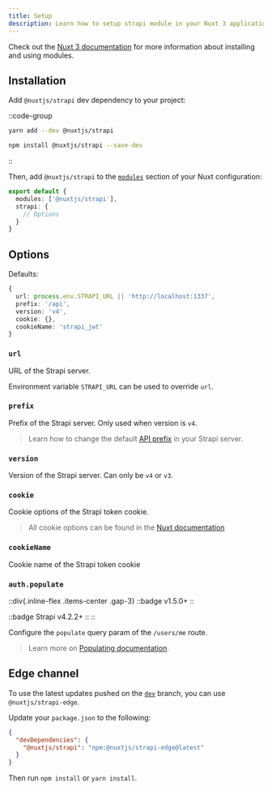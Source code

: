 ```yaml
---
title: Setup
description: Learn how to setup strapi module in your Nuxt 3 application.
---
```


Check out the [Nuxt 3 documentation](https://v3.nuxtjs.org/docs/directory-structure/nuxt.config#buildmodules) for more information about installing and using modules.

## Installation

Add `@nuxtjs/strapi` dev dependency to your project:

::code-group
  ```bash [yarn]
  yarn add --dev @nuxtjs/strapi
  ```
  ```bash [npm]
  npm install @nuxtjs/strapi --save-dev
  ```
::

Then, add `@nuxtjs/strapi` to the [`modules`](https://v3.nuxtjs.org/api/configuration/nuxt.config#modules) section of your Nuxt configuration:

```ts [nuxt.config.js|ts]
export default {
  modules: ['@nuxtjs/strapi'],
  strapi: {
    // Options
  }
}
```

## Options

Defaults:

```ts
{
  url: process.env.STRAPI_URL || 'http://localhost:1337',
  prefix: '/api',
  version: 'v4',
  cookie: {},
  cookieName: 'strapi_jwt'
}
```

### `url`

URL of the Strapi server.

Environment variable `STRAPI_URL` can be used to override `url`.

### `prefix`

Prefix of the Strapi server. Only used when version is `v4`.

> Learn how to change the default [API prefix](https://docs.strapi.io/developer-docs/latest/setup-deployment-guides/configurations/optional/api.html) in your Strapi server.

### `version`

Version of the Strapi server. Can only be `v4` or `v3`.

### `cookie`

Cookie options of the Strapi token cookie.

> All cookie options can be found in the [Nuxt documentation](https://v3.nuxtjs.org/docs/usage/cookies/#options)

### `cookieName`

Cookie name of the Strapi token cookie

### `auth.populate`

::div{.inline-flex .items-center .gap-3}
::badge
v1.5.0+
::

::badge
Strapi v4.2.2+
::
::

Configure the `populate` query param of the `/users/me` route.

> Learn more on [Populating documentation](https://docs.strapi.io/developer-docs/latest/developer-resources/database-apis-reference/entity-service/populate.html#advanced-populating).

## Edge channel

To use the latest updates pushed on the [`dev`](https://github.com/nuxt-community/strapi-module/tree/dev) branch, you can use `@nuxtjs/strapi-edge`.

Update your `package.json` to the following:

```json [package.json]
{
  "devDependencies": {
    "@nuxtjs/strapi": "npm:@nuxtjs/strapi-edge@latest"
  }
}
```

Then run `npm install` or `yarn install`.
